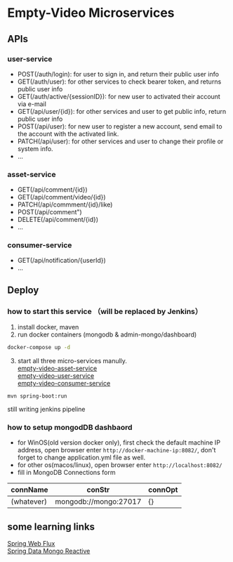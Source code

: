 # Empty-Video Microservices
## APIs
### user-service
- POST(/auth/login): for user to sign in, and return their public user info
- GET(/auth/user): for other services to check bearer token, and returns public user info
- GET(/auth/active/{sessionID}): for new user to activated their account via e-mail 
- GET(/api/user/{id}): for other services and user to get public info, return public user info
- POST(/api/user): for new user to register a new account, send email to the account with the activated link.
- PATCH(/api/user): for other services and user to change their profile or system info.
- ...
### asset-service
- GET(/api/comment/{id})
- GET(/api/comment/video/{id})
- PATCH(/api/commment/{id}/like)
- POST(/api/comment")
- DELETE(/api/comment/{id})
- ...
### consumer-service
- GET(/api/notification/{userId})
- ...
## Deploy
### how to start this service （will be replaced by Jenkins）
1. install docker, maven
2. run docker containers (mongodb & admin-mongo/dashboard)
```bash
docker-compose up -d
```
3. start all three micro-services manully.  
[empty-video-asset-service](https://github.com/naglfari/empty-video-asset-service.git)  
[empty-video-user-service](https://github.com/naglfari/empty-video-user-service.git)  
[empty-video-consumer-service](https://github.com/naglfari/emptyvideo-consumer-service.git)  
```
mvn spring-boot:run
```
still writing jenkins pipeline

### how to setup mongodDB dashbaord
- for WinOS(old version docker only), first check the default machine IP address, open browser enter `http://docker-machine-ip:8082/`, don't forget to change application.yml file as well.
- for other os(macos/linux), open browser enter `http://localhost:8082/`
- fill in MongoDB Connections form  
    
connName | conStr | connOpt
--- | --- | ---
(whatever) | mongodb://mongo:27017 | {}

## some learning links
[Spring Web Flux](https://docs.spring.io/spring/docs/current/spring-framework-reference/web-reactive.html)  
[Spring Data Mongo Reactive](https://docs.spring.io/spring-data/mongodb/docs/current/reference/html/)  





